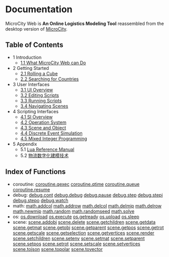 # Documentation

MicroCity Web is **An Online Logistics Modeling Tool** reassembled from the desktop version of <a href="https://github.com/microcity/desktop" target="_blank">MicroCity</a>.

## Table of Contents
- 1 Introduction
  - [1.1 What MicroCity Web can Do](1.1_what_microcity_web_can_do.md)
- 2 Getting Started
  - [2.1 Rolling a Cube](2.1_rolling_a_cube.md)
  - [2.2 Searching for Countries](2.2_searching_for_countries.md)
- 3 User Interfaces
  - [3.1 UI Overview](3.1_ui_overview.md)
  - [3.2 Editing Scripts](3.2_editing_scripts.md)
  - [3.3 Running Scripts](3.3_running_scripts.md)
  - [3.4 Navigating Scenes](3.4_navigating_scenes.md)
- 4 Scripting Interfaces
  - [4.1 SI Overview](4.1_si_overview.md)
  - [4.2 Operation System](4.2_operation_system.md)
  - [4.3 Scene and Object](4.3_scene_and_object.md)
  - [4.4 Discrete Event Simulation](4.4_discrete_event_simulation.md)
  - [4.5 Mixed Integer Programming](4.5_mixed_integer_programming.md)
- 5 Appendix
  - 5.1 <a href="https://www.lua.org/manual/5.4/manual.html" target="_blank">Lua Reference Manual</a>
  - 5.2 <a href="https://microcity.gitee.io/book" target="_blank">物流数字化建模技术</a>

## Index of Functions
- coroutine:
[coroutine.qexec](4.4_discrete_event_simulation.md#coroutine.qexec)
[coroutine.qtime](4.4_discrete_event_simulation.md#coroutine.qtime)
[coroutine.queue](4.4_discrete_event_simulation.md#coroutine.queue)
[coroutine.resume](4.4_discrete_event_simulation.md#coroutine.resume)
- debug:
[debug.cont](4.2_operation_system.md#debug.cont)
[debug.debug](4.2_operation_system.md#debug.debug)
[debug.pause](4.2_operation_system.md#debug.pause)
[debug.step](4.2_operation_system.md#debug.step)
[debug.stepi](4.2_operation_system.md#debug.stepi)
[debug.stepo](4.2_operation_system.md#debug.stepo)
[debug.watch](4.2_operation_system.md#debug.watch)
- math:
[math.addcol](4.5_mixed_integer_programming.md#math.addcol)
[math.addrow](4.5_mixed_integer_programming.md#math.addrow)
[math.delcol](4.5_mixed_integer_programming.md#math.delcol)
[math.delmip](4.5_mixed_integer_programming.md#math.delmip)
[math.delrow](4.5_mixed_integer_programming.md#math.delrow)
[math.newmip](4.5_mixed_integer_programming.md#math.newmip)
[math.random](4.5_mixed_integer_programming.md#math.random)
[math.randomseed](4.5_mixed_integer_programming.md#math.randomseed)
[math.solve](4.5_mixed_integer_programming.md#math.solve)
- os:
[os.download](4.2_operation_system.md#os.download)
[os.execute](4.2_operation_system.md#os.execute)
[os.getready](4.2_operation_system.md#os.getready)
[os.upload](4.2_operation_system.md#os.upload)
[os.sleep](4.2_operation_system.md#os.sleep)
- scene:
[scene.addobj](4.3_scene_and_object.md#scene.addobj)
[scene.delete](4.3_scene_and_object.md#scene.delete)
[scene.getchildren](4.3_scene_and_object.md#scene.getchildren)
[scene.getdata](4.3_scene_and_object.md#scene.getdata)
[scene.getmat](4.3_scene_and_object.md#scene.getmat)
[scene.getobj](4.3_scene_and_object.md#scene.getobj)
[scene.getparent](4.3_scene_and_object.md#scene.getparent)
[scene.getpos](4.3_scene_and_object.md#scene.getpos)
[scene.getrot](4.3_scene_and_object.md#scene.getrot)
[scene.getscale](4.3_scene_and_object.md#scene.getscale)
[scene.getselection](4.3_scene_and_object.md#scene.getselection)
[scene.getvertices](4.3_scene_and_object.md#scene.getvertices)
[scene.render](4.3_scene_and_object.md#scene.render)
[scene.setchildren](4.3_scene_and_object.md#scene.setchildren)
[scene.setenv](4.3_scene_and_object.md#scene.setenv)
[scene.setmat](4.3_scene_and_object.md#scene.setmat)
[scene.setparent](4.3_scene_and_object.md#scene.setparent)
[scene.setpos](4.3_scene_and_object.md#scene.setpos)
[scene.setrot](4.3_scene_and_object.md#scene.setrot)
[scene.setscale](4.3_scene_and_object.md#scene.setscale)
[scene.setvertices](4.3_scene_and_object.md#scene.setvertices)
[scene.tojson](4.3_scene_and_object.md#scene.tojson)
[scene.topolar](4.3_scene_and_object.md#scene.topolar)
[scene.tovector](4.3_scene_and_object.md#scene.tovector)